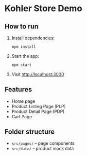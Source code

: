 # Kohler Store Demo

## How to run

1. Install dependencies:

   ```bash
   npm install
   ```

2. Start the app:

   ```bash
   npm start
   ```

3. Visit [http://localhost:3000](http://localhost:3000)

## Features

- Home page
- Product Listing Page (PLP)
- Product Detail Page (PDP)
- Cart Page

## Folder structure

- `src/pages/` – page components
- `src/data/` – product mock data

